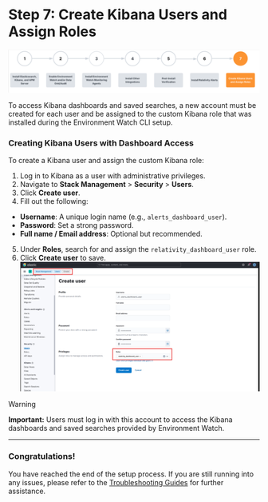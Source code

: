 # Step 7: Create Kibana Users and Assign Roles

![Setup stage](../resources/createuserssetupstage.png)

To access Kibana dashboards and saved searches, a new account must be created for each user and be assigned to the custom Kibana role that was installed during the Environment Watch CLI setup.

### Creating Kibana Users with Dashboard Access
To create a Kibana user and assign the custom Kibana role:
1. Log in to Kibana as a user with administrative privileges.
2. Navigate to **Stack Management** > **Security** > **Users**.
3. Click **Create user**.
4. Fill out the following:
- **Username**: A unique login name (e.g., `alerts_dashboard_user`).<br/>
- **Password**: Set a strong password.<br/>
- **Full name / Email address**: Optional but recommended.<br/>
5. Under **Roles**, search for and assign the `relativity_dashboard_user` role.
6. Click **Create user** to save.  
![](../resources/custom_kibana_role.png)
	
> [!WARNING] 
> **Important:** Users must log in with this account to access the Kibana dashboards and saved searches provided by Environment Watch.

---

### Congratulations!

You have reached the end of the setup process. If you are still running into any issues, please refer to the  [Troubleshooting Guides](/docs/environment_watch_troubleshooting.md) for further assistance.
